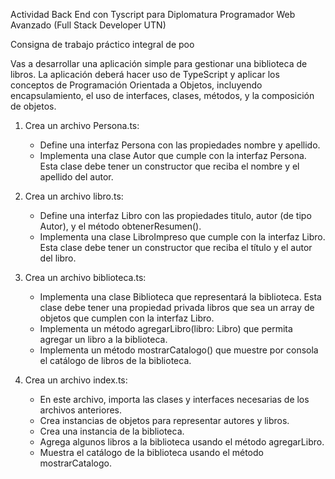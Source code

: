  Actividad Back End con Tyscript para Diplomatura Programador Web Avanzado (Full Stack Developer UTN)

 Consigna de trabajo práctico integral de poo

Vas a desarrollar una aplicación simple para gestionar una biblioteca de libros. La aplicación deberá hacer uso de TypeScript y aplicar los conceptos de Programación Orientada a Objetos, incluyendo encapsulamiento, el uso de interfaces, clases, métodos, y la composición de objetos.

1. Crea un archivo Persona.ts:
   - Define una interfaz Persona con las propiedades nombre y apellido.
   - Implementa una clase Autor que cumple con la interfaz Persona. Esta clase debe tener un constructor que reciba el nombre y el apellido del autor.

2. Crea un archivo libro.ts:
   - Define una interfaz Libro con las propiedades titulo, autor (de tipo Autor), y el método obtenerResumen().
   - Implementa una clase LibroImpreso que cumple con la interfaz Libro. Esta clase debe tener un constructor que reciba el título y el autor del libro.

3. Crea un archivo biblioteca.ts:
   - Implementa una clase Biblioteca que representará la biblioteca. Esta clase debe tener una propiedad privada libros que sea un array de objetos que cumplen con la interfaz Libro.
   - Implementa un método agregarLibro(libro: Libro) que permita agregar un libro a la biblioteca.
   - Implementa un método mostrarCatalogo() que muestre por consola el catálogo de libros de la biblioteca.

4. Crea un archivo index.ts:
   - En este archivo, importa las clases y interfaces necesarias de los archivos anteriores.
   - Crea instancias de objetos para representar autores y libros.
   - Crea una instancia de la biblioteca.
   - Agrega algunos libros a la biblioteca usando el método agregarLibro.
   - Muestra el catálogo de la biblioteca usando el método mostrarCatalogo.

 
